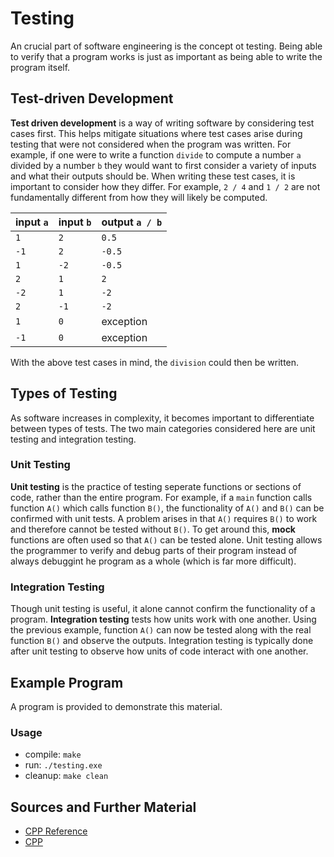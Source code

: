 # Testing

An crucial part of software engineering is the concept ot testing. Being able to verify that a program works is just as important as being able to write the program itself.

## Test-driven Development

**Test driven development** is a way of writing software by considering test cases first. This helps mitigate situations where test cases arise during testing that were not considered when the program was written. For example, if one were to write a function `divide` to compute a number `a` divided by a number `b` they would want to first consider a variety of inputs and what their outputs should be. When writing these test cases, it is important to consider how they differ. For example, `2 / 4` and `1 / 2` are not fundamentally different from how they will likely be computed.

| input `a`  | input `b`  | output `a / b` |
| ---------- | ---------- | -------------- |
| `1`        | `2`        | `0.5`          |
| `-1`       | `2`        | `-0.5`         |
| `1`        | `-2`       | `-0.5`         |
| `2`        | `1`        | `2`            |
| `-2`       | `1`        | `-2`           |
| `2`        | `-1`       | `-2`           |
| `1`        | `0`        | exception      |
| `-1`       | `0`        | exception      |

With the above test cases in mind, the `division` could then be written.

## Types of Testing

As software increases in complexity, it becomes important to differentiate between types of tests. The two main categories considered here are unit testing and integration testing.

### Unit Testing

**Unit testing** is the practice of testing seperate functions or sections of code, rather than the entire program. For example, if a `main` function calls function `A()` which calls function `B()`, the functionality of `A()` and `B()` can be confirmed with unit tests. A problem arises in that `A()` requires `B()` to work and therefore cannot be tested without `B()`. To get around this, **mock** functions are often used so that `A()` can be tested alone. Unit testing allows the programmer to verify and debug parts of their program instead of always debuggint he program as a whole (which is far more difficult).

### Integration Testing

Though unit testing is useful, it alone cannot confirm the functionality of a program. **Integration testing** tests how units work with one another. Using the previous example, function `A()` can now be tested along with the real function `B()` and observe the outputs. Integration testing is typically done after unit testing to observe how units of code interact with one another.

## Example Program

A program is provided to demonstrate this material.

### Usage
- compile: `make`
- run: `./testing.exe`
- cleanup: `make clean`

## Sources and Further Material

- [CPP Reference](https://en.cppreference.com/)
- [CPP](https://www.cplusplus.com/doc/)
